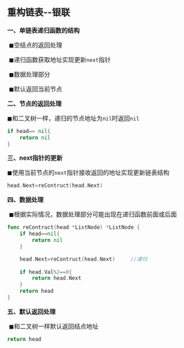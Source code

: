 ## 重构链表--银联

**一、单链表递归函数的结构**

​		◼空结点的返回处理

​		◼递归函数获取地址实现更新`next`指针

​		◼数据处理部分

​		◼默认返回当前节点

**二、节点的返回处理**

​		◼和二叉树一样，递归的节点地址为`nil`时返回`nil`

```go
if head== nil{
    return nil
}
```

**三、next指针的更新**

​		◼使用当前节点的`next`指针接收返回的地址实现更新链表结构

```go
head.Next=reContruct(head.Next)
```

**四、数据处理**

​		◼根据实际情况，数据处理部分可能出现在递归函数前面或后面

```go
func reContruct(head *ListNode) *ListNode {
    if head==nil{
        return nil
    }

    head.Next=reContruct(head.Next)		//递归
    
    if head.Val%2==0{
        return head.Next
    }
    return head
}
```

**五、默认返回处理**

​		◼和二叉树一样默认返回结点地址

```go
return head
```








